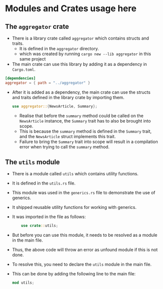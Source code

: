 # Modules and Crates usage here

## The `aggregator` crate
- There is a library crate called `aggregator` which contains structs and traits.
  - It is defined in the `aggregator` directory.
  - which was created by running `cargo new --lib aggregator` in this same project
- The main crate can use this library by adding it as a dependency in `Cargo.toml`.
```toml
[dependencies]
aggregator = { path = "../aggregator" }
```

- After it is added as a dependency, the main crate can use the structs and traits defined in the library crate by importing them.
    ```rust
    use aggregator::{NewsArticle, Summary};
    ```
   - Realise that before the `summary` method could be called on the `NewsArticle` instance,
   the `Summary` trait has to also be brought into scope.
   - This is because the `summary` method is defined in the `Summary` trait, and the `NewsArticle` struct implements this trait.
   - Failure to bring the `Summary` trait into scope will result in a compilation error when trying to call the `summary` method.

## The `utils` module
- There is a module called `utils` which contains utility functions.
- It is defined in the `utils.rs` file.
- This module was used in the `generics.rs` file to demonstrate the use of generics.
- It shipped reusable utility functions for working with generics.
- It was imported in the file as follows:
    ```rust
        use crate::utils;
    ```
- But before you can use this module, it needs to be resolved as a module in the main file.
- Thus, the above code will throw an error as unfound module if this is not done.

- To resolve this, you need to declare the `utils` module in the main file.
- This can be done by adding the following line to the main file:
    ```rust
    mod utils;
    ```